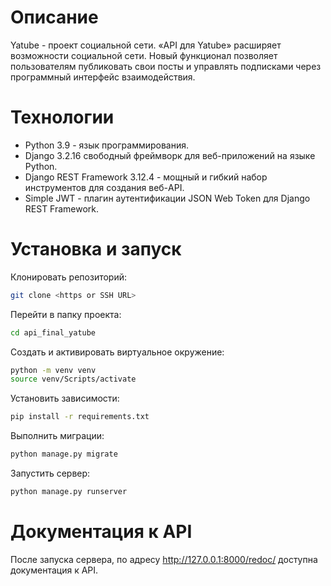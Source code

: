 # Описание
Yatube - проект социальной сети. «API для Yatube» расширяет возможности социальной сети. Новый функционал позволяет пользователям публиковать свои посты и управлять подписками через программный интерфейс взаимодействия.

# Технологии
- Python 3.9 - язык программирования.
- Django 3.2.16  свободный фреймворк для веб-приложений на языке Python.
- Django REST Framework 3.12.4 - мощный и гибкий набор инструментов для создания веб-API.
- Simple JWT - плагин аутентификации JSON Web Token для Django REST Framework.

# Установка и запуск

Клонировать репозиторий:
```sh
git clone <https or SSH URL>
```

Перейти в папку проекта:
```sh
cd api_final_yatube
```

Создать и активировать виртуальное окружение:
```sh
python -m venv venv
source venv/Scripts/activate
```

Установить зависимости:
```sh
pip install -r requirements.txt
```

Выполнить миграции:
```sh
python manage.py migrate
```

Запустить сервер:
```sh
python manage.py runserver
```

# Документация к API
После запуска сервера, по адресу http://127.0.0.1:8000/redoc/ доступна документация к API.

